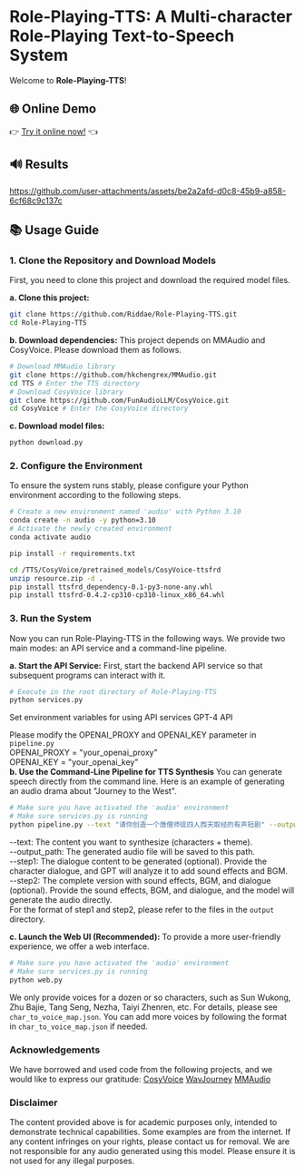 # Role-Playing-TTS: A Multi-character Role-Playing Text-to-Speech System

Welcome to **Role-Playing-TTS**!
## 🌐 Online Demo

👉 [Try it online now!](https://role-playing-tts-1761768484581117.console.cn-wulanchabu.eas.pai-ml.com?expire=1751987232&signature=eyJhbGciOiJIUzI1NiIsInR5cCI6IkpXVCJ9.eyJleHAiOjE3NTE5ODcyMzIsImlhdCI6MTc1MTk1ODQzMiwibmJmIjoxNzUxOTU4NDMyLCJTZXJ2aWNlTmFtZSI6InJvbGVfcGxheWluZ190dHMiLCJTZXJ2aWNlVWlkIjoiZWFzLW0tNXN1ZWQwN2tyN3hhaW9kY3VsIiwiQWN0b3IiOiIyMDY0NzQzMTM0OTY4MDg5NzIuMTc2MTc2ODQ4NDU4MTExNyJ9.4_5GQCNUbSu1YJNUyBPQWbhyNd7XQxStH7-ITlqcTK0) 👈
## 🔊 Results


https://github.com/user-attachments/assets/be2a2afd-d0c8-45b9-a858-6cf68c9c137c



## 📚 Usage Guide

### 1. Clone the Repository and Download Models

First, you need to clone this project and download the required model files.

**a. Clone this project:**

```bash
git clone https://github.com/Riddae/Role-Playing-TTS.git
cd Role-Playing-TTS
```

**b. Download dependencies:**
This project depends on MMAudio and CosyVoice. Please download them as follows.
```bash
# Download MMAudio library
git clone https://github.com/hkchengrex/MMAudio.git
cd TTS # Enter the TTS directory
# Download CosyVoice library
git clone https://github.com/FunAudioLLM/CosyVoice.git
cd CosyVoice # Enter the CosyVoice directory
```
**c. Download model files:**

```bash
python download.py
```

### 2. Configure the Environment

To ensure the system runs stably, please configure your Python environment according to the following steps.
```bash
# Create a new environment named 'audio' with Python 3.10
conda create -n audio -y python=3.10
# Activate the newly created environment
conda activate audio

pip install -r requirements.txt

cd /TTS/CosyVoice/pretrained_models/CosyVoice-ttsfrd
unzip resource.zip -d .
pip install ttsfrd_dependency-0.1-py3-none-any.whl
pip install ttsfrd-0.4.2-cp310-cp310-linux_x86_64.whl
```

### 3. Run the System
Now you can run Role-Playing-TTS in the following ways. We provide two main modes: an API service and a command-line pipeline.

**a. Start the API Service:**
First, start the backend API service so that subsequent programs can interact with it.
```bash
# Execute in the root directory of Role-Playing-TTS
python services.py
```
Set environment variables for using API services GPT-4 API

Please modify the OPENAI_PROXY and OPENAI_KEY parameter in  `pipeline.py `<br>
OPENAI_PROXY = "your_openai_proxy"<br>
OPENAI_KEY = "your_openai_key"<br>
**b. Use the Command-Line Pipeline for TTS Synthesis**
You can generate speech directly from the command line. Here is an example of generating an audio drama about "Journey to the West".


```bash
# Make sure you have activated the 'audio' environment
# Make sure services.py is running
python pipeline.py --text "请你创造一个唐僧师徒四人西天取经的有声短剧" --output_path output
```
--text: The content you want to synthesize (characters + theme).<br>
--output_path: The generated audio file will be saved to this path.<br>
--step1: The dialogue content to be generated (optional). Provide the character dialogue, and GPT will analyze it to add sound effects and BGM.<br>
--step2: The complete version with sound effects, BGM, and dialogue (optional). Provide the sound effects, BGM, and dialogue, and the model will generate the audio directly.<br>
For the format of step1 and step2, please refer to the files in the `output` directory.

**c. Launch the Web UI (Recommended):**
To provide a more user-friendly experience, we offer a web interface.
```bash
# Make sure you have activated the 'audio' environment
# Make sure services.py is running
python web.py
```
We only provide voices for a dozen or so characters, such as Sun Wukong, Zhu Bajie, Tang Seng, Nezha, Taiyi Zhenren, etc. For details, please see `char_to_voice_map.json`. You can add more voices by following the format in `char_to_voice_map.json` if needed.

### Acknowledgements
We have borrowed and used code from the following projects, and we would like to express our gratitude:
[CosyVoice](https://github.com/FunAudioLLM/CosyVoice)
[WavJourney](https://github.com/Audio-AGI/WavJourney)
[MMAudio](https://github.com/hkchengrex/MMAudio)

### Disclaimer
The content provided above is for academic purposes only, intended to demonstrate technical capabilities. Some examples are from the internet. If any content infringes on your rights, please contact us for removal.
We are not responsible for any audio generated using this model. Please ensure it is not used for any illegal purposes.

